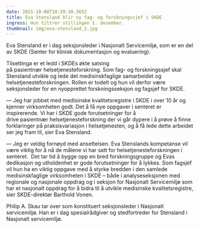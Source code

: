 ```yaml
---
date: 2021-10-08T10:29:30.565Z
title: Eva Stensland blir ny fag- og forskningssjef i SKDE
ingress: Hun tiltrer stillingen 1. desember.
thumbnail: img/eva-stensland_2.jpg
---
```


Eva Stensland er i dag seksjonsleder i Nasjonalt Servicemiljø, som er en del av SKDE (Senter for klinisk dokumentasjon og evaluering).

Tilsettinga er et ledd i SKDEs økte satsing på pasientnær helsetjenesteforskning. Som fag- og forskningssjef skal Stensland utvikle og lede det medisinskfaglige samarbeidet og helsetjenesteforskningen. Rollen er todelt og hun vil derfor være seksjonsleder for en nyopprettet forskningsseksjon og fagsjef for SKDE.

— Jeg har jobbet med medisinske kvalitetsregistre i SKDE i over 10 år og kjenner virksomheten godt. Det å få nye oppgaver i senteret er inspirerende. Vi har i SKDE gode forutsetninger for å drive pasientnær helsetjenesteforskning der vi går dypere i å prøve å finne forklaringer på praksisvariasjon i helsetjenesten, og å få lede dette arbeidet ser jeg fram til, sier Eva Stensland.

— Jeg er veldig fornøyd med ansettelsen. Eva Stenslands kompetanse vil være viktig for å nå de målene vi har satt for helsetjenesteforskningen i senteret.  Det tar tid å bygge opp en bred forskningsgruppe og Evas dedikasjon og utholdenhet er gode forutsetninger for å lykkes. Som fagsjef vil hun ha en viktig oppgave med å styrke bredden i den samlede medisinskfaglige virksomheten i SKDE – både i analyseseksjonen med regionale og nasjonale oppdrag og i seksjon for Nasjonalt Servicemiljø som har et nasjonalt oppdrag for å bidra til å utvikle medisinske kvalitetsregistre, sier SKDE-direktør Barthold Vonen.

Philip A. Skau tar over som konstituert seksjonsleder i Nasjonalt servicemiljø. Han er i dag spesialrådgiver og stedfortreder for Stensland i Nasjonalt servicemiljø.
